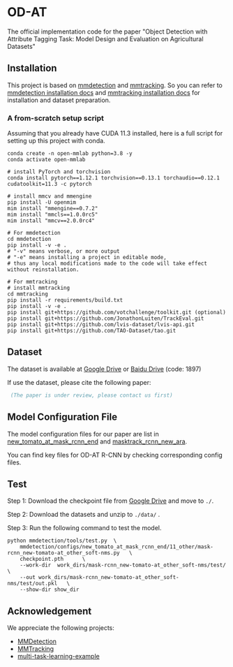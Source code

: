 # OD-AT
The official implementation code for the paper "Object Detection with Attribute Tagging Task: Model Design and Evaluation on Agricultural Datasets"

## Installation
This project is based on [mmdetection](https://github.com/open-mmlab/mmdetection) and [mmtracking](https://github.com/open-mmlab/mmtracking). So you can refer to [mmdetection installation docs](https://mmdetection.readthedocs.io/en/3.x/get_started.html) and [mmtracking installation docs](https://github.com/open-mmlab/mmtracking/blob/master/docs/en/install.md) for installation and dataset preparation.

### A from-scratch setup script
Assuming that you already have CUDA 11.3 installed, here is a full script for setting up this project with conda.
```shell
conda create -n open-mmlab python=3.8 -y
conda activate open-mmlab

# install PyTorch and torchvision
conda install pytorch==1.12.1 torchvision==0.13.1 torchaudio==0.12.1 cudatoolkit=11.3 -c pytorch

# install mmcv and mmengine
pip install -U openmim
mim install "mmengine==0.7.2"
mim install "mmcls==1.0.0rc5"
mim install "mmcv==2.0.0rc4"

# For mmdetection
cd mmdetection
pip install -v -e .
# "-v" means verbose, or more output
# "-e" means installing a project in editable mode,
# thus any local modifications made to the code will take effect without reinstallation.

# For mmtracking
# install mmtracking
cd mmtracking
pip install -r requirements/build.txt
pip install -v -e .
pip install git+https://github.com/votchallenge/toolkit.git (optional)
pip install git+https://github.com/JonathonLuiten/TrackEval.git
pip install git+https://github.com/lvis-dataset/lvis-api.git
pip install git+https://github.com/TAO-Dataset/tao.git
```

## Dataset
The dataset is available at [Google Drive](https://drive.google.com/file/d/1bBWajjm_rTDTHDhZzecKMrGgTq0gjP79/view?usp=sharing) 
or [Baidu Drive](https://pan.baidu.com/s/1uzUcogD1UyjY0S9D2EeZSA) (code: 1897) 

If use the dataset, please cite the following paper: 
```bibtex
 (The paper is under review, please contact us first)
```

## Model Configuration File
The model configuration files for our paper are list in [new_tomato_at_mask_rcnn_end](mmdetection%2Fconfigs%2Fnew_tomato_at_mask_rcnn_end) and [masktrack_rcnn_new_ara](mmtracking%2Fconfigs%2Fvis%2Fmasktrack_rcnn_new_ara).

You can find key files for OD-AT R-CNN by checking corresponding config files.

## Test

Step 1: Download the checkpoint file from [Google Drive](https://drive.google.com/file/d/1Yqk5bniHRVWERi9Hxh2GTMH04Xa53tOV/view?usp=sharing) and move to `./`.

Step 2: Download the datasets and unzip to `./data/` .

Step 3: Run the following command to test the model.

```shell
python mmdetection/tools/test.py  \
    mmdetection/configs/new_tomato_at_mask_rcnn_end/11_other/mask-rcnn_new-tomato-at_other_soft-nms.py   \
    checkpoint.pth      \
    --work-dir  work_dirs/mask-rcnn_new-tomato-at_other_soft-nms/test/   \
    --out work_dirs/mask-rcnn_new-tomato-at_other_soft-nms/test/out.pkl   \
    --show-dir show_dir
```


## Acknowledgement
We appreciate the following projects:
- [MMDetection](https://github.com/open-mmlab/mmdetection)
- [MMTracking](https://github.com/open-mmlab/mmtracking)
- [multi-task-learning-example](https://github.com/yaringal/multi-task-learning-example)

